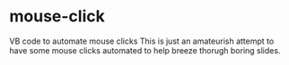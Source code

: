 # mouse-click
VB code to automate mouse clicks
This is just an amateurish attempt to have some mouse clicks automated to help breeze thorugh boring slides.
